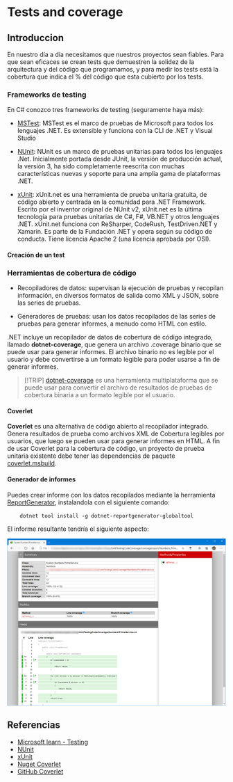 # Tests and coverage

## Introduccion

En nuestro día a día necesitamos que nuestros proyectos sean fiables. Para que sean eficaces se crean tests que demuestren la solidez de la arquitectura y del código que programamos, y para medir los tests está la cobertura que indica el % del código que esta cubierto por los tests. 

### Frameworks de testing

En C# conozco tres frameworks de testing (seguramente haya más):

* [MSTest](https://learn.microsoft.com/es-es/dotnet/core/testing/unit-testing-with-mstest): MSTest es el marco de pruebas de Microsoft para todos los lenguajes .NET. Es extensible y funciona con la CLI de .NET y Visual Studio

* [NUnit](https://nunit.org/): NUnit es un marco de pruebas unitarias para todos los lenguajes .Net. Inicialmente portada desde JUnit, la versión de producción actual, la versión 3, ha sido completamente reescrita con muchas características nuevas y soporte para una amplia gama de plataformas .NET.

* [xUnit](https://xunit.net/): xUnit.net es una herramienta de prueba unitaria gratuita, de código abierto y centrada en la comunidad para .NET Framework. Escrito por el inventor original de NUnit v2, xUnit.net es la última tecnología para pruebas unitarias de C#, F#, VB.NET y otros lenguajes .NET. xUnit.net funciona con ReSharper, CodeRush, TestDriven.NET y Xamarin. Es parte de la Fundación .NET y opera según su código de conducta. Tiene licencia Apache 2 (una licencia aprobada por OSI).

#### Creación de un test



### Herramientas de cobertura de código

* Recopiladores de datos: supervisan la ejecución de pruebas y recopilan información, en diversos formatos de salida como XML y JSON, sobre las series de pruebas. 

* Generadores de pruebas: usan los datos recopilados de las series de pruebas para generar informes, a menudo como HTML con estilo.

.NET incluye un recopilador de datos de cobertura de código integrado, llamado **dotnet-coverage**, que genera un archivo .coverage binario que se puede usar para generar informes. El archivo binario no es legible por el usuario y debe convertirse a un formato legible para poder usarse a fin de generar informes.

> [!TRIP]
> [dotnet-coverage](https://learn.microsoft.com/es-es/dotnet/core/additional-tools/dotnet-coverage) es una herramienta multiplataforma que se puede usar para convertir el archivo de resultados de pruebas de cobertura binaria a un formato legible por el usuario.

#### Coverlet

**Coverlet** es una alternativa de código abierto al recopilador integrado. Genera resultados de prueba como archivos XML de Cobertura legibles por usuarios, que luego se pueden usar para generar informes en HTML. A fin de usar Coverlet para la cobertura de código, un proyecto de prueba unitaria existente debe tener las dependencias de paquete [coverlet.msbuild](https://www.nuget.org/packages/coverlet.msbuild).

#### Generador de informes

Puedes crear informe con los datos recopilados mediante la herramienta [ReportGenerator](https://github.com/danielpalme/ReportGenerator), instalandola con el siguiente comando:

        dotnet tool install -g dotnet-reportgenerator-globaltool

El informe resultante tendría el siguiente aspecto:

![test-report](images/test-report.png)

## Referencias

- [Microsoft learn - Testing](https://learn.microsoft.com/es-es/dotnet/core/testing/)
- [NUnit](https://nunit.org/)
- [xUnit](https://xunit.net/)
- [Nuget Coverlet](https://www.nuget.org/packages/coverlet.msbuild)
- [GitHub Coverlet](https://github.com/coverlet-coverage/coverlet)

